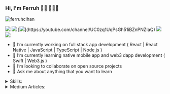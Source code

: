 ### Hi, I'm Ferruh 👋🏻 👨🏻‍💻

<p align="left"> <img src="https://komarev.com/ghpvc/?username=ferruhcihan" alt="ferruhcihan" /> </p>

[![](https://img.shields.io/badge/linkedin-%230077B5.svg?&style=for-the-badge&logo=linkedin&logoColor=white)](https://www.linkedin.com/in/ferruhcihan/)
[![](https://img.shields.io/badge/medium-%2312100E.svg?&style=for-the-badge&logo=medium&logoColor=white)](https://ferruhcihan.medium.com/)
[![](https://img.shields.io/badge/youtube-%23FF0000.svg?&style=for-the-badge&logo=youtube&logoColor=white")](https://youtube.com/channel/UC0zq1UqPsGh51iBZnPNZIaQ)
[![](https://img.shields.io/badge/twitter-%231DA1F2.svg?&style=for-the-badge&logo=twitter&logoColor=white)](https://twitter.com/ferruhcihan)
[![](https://img.shields.io/badge/google%20play-%2300c853.svg?&style=for-the-badge&logo=google%20play&logoColor=white)](https://play.google.com/store/apps/dev?id=5063465632723503345)

- 🔭 I’m currently working on full stack app development ( React | React Native | JavaScript | TypeScript | Node.js  )
- 🌱 I’m currently learning native mobile app and web3 dapp development ( Swift | Web3.js )
- 👯 I’m looking to collaborate on open source projects
- 💬 Ask me about anything that you want to learn

<details close>
<summary>Skills:</summary>

| Frontend    | Backend | Mobile       | Database | VCS    | OS         | Teamwork        |
|-------------|---------|--------------|----------|--------|------------|-----------------|
| React.js    | Node.js | React Native | SQLite   | Git    | Windows 8  | Jira            |
| Next.js     | Express |              | MongoDB  | GitHub | Windows 10 | Slack           |
| Redux       | Python  |              |          | Gitlab | Linux      | Microsoft Teams |
| HTML5       | Django  |              |          |        | Ubuntu     | Skype           |
| CSS3        | DRF     |              |          |        | Android    |                 |
| JavaScript  | REST    |              |          |        | iOS        |                 |
| TypeScript  | GraphQL |              |          |        | macOS      |                 |
| Sass, Scss  |         |              |          |        |            |                 |
| Bootstrap   |         |              |          |        |            |                 |
| TailwindCSS |         |              |          |        |            |                 |

</details>

<details close>
<summary>Medium Articles:</summary>

- [Google Play Services for Genymotion](https://ferruhcihan.medium.com/google-play-services-for-genymotion-7d7ff8a056e2)
</details>

<!--
**ferruhcihan/ferruhcihan** is a ✨ _special_ ✨ repository because its `README.md` (this file) appears on your GitHub profile.

Here are some ideas to get you started:

- 🔭 I’m currently working on ...
- 🌱 I’m currently learning ...
- 👯 I’m looking to collaborate on ...
- 🤔 I’m looking for help with ...
- 💬 Ask me about ...
- 📫 How to reach me: ...
- 😄 Pronouns: ...
- ⚡ Fun fact: ...
-->
